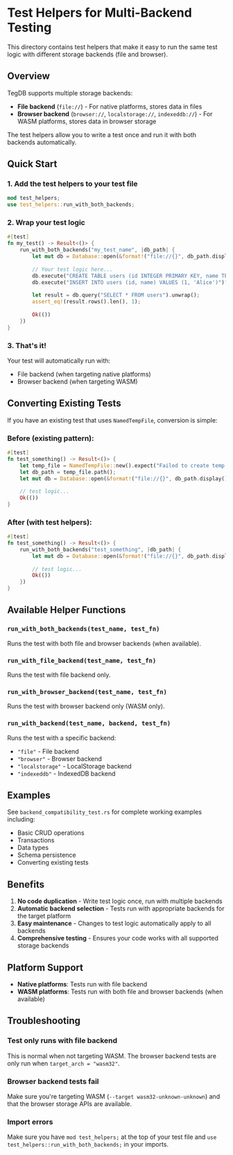 # Test Helpers for Multi-Backend Testing

This directory contains test helpers that make it easy to run the same test logic with different storage backends (file and browser).

## Overview

TegDB supports multiple storage backends:
- **File backend** (`file://`) - For native platforms, stores data in files
- **Browser backend** (`browser://`, `localstorage://`, `indexeddb://`) - For WASM platforms, stores data in browser storage

The test helpers allow you to write a test once and run it with both backends automatically.

## Quick Start

### 1. Add the test helpers to your test file

```rust
mod test_helpers;
use test_helpers::run_with_both_backends;
```

### 2. Wrap your test logic

```rust
#[test]
fn my_test() -> Result<()> {
    run_with_both_backends("my_test_name", |db_path| {
        let mut db = Database::open(&format!("file://{}", db_path.display()))?;
        
        // Your test logic here...
        db.execute("CREATE TABLE users (id INTEGER PRIMARY KEY, name TEXT)")?;
        db.execute("INSERT INTO users (id, name) VALUES (1, 'Alice')")?;
        
        let result = db.query("SELECT * FROM users").unwrap();
        assert_eq!(result.rows().len(), 1);
        
        Ok(())
    })
}
```

### 3. That's it!

Your test will automatically run with:
- File backend (when targeting native platforms)
- Browser backend (when targeting WASM)

## Converting Existing Tests

If you have an existing test that uses `NamedTempFile`, conversion is simple:

### Before (existing pattern):
```rust
#[test]
fn test_something() -> Result<()> {
    let temp_file = NamedTempFile::new().expect("Failed to create temp file");
    let db_path = temp_file.path();
    let mut db = Database::open(&format!("file://{}", db_path.display()))?;
    
    // test logic...
    Ok(())
}
```

### After (with test helpers):
```rust
#[test]
fn test_something() -> Result<()> {
    run_with_both_backends("test_something", |db_path| {
        let mut db = Database::open(&format!("file://{}", db_path.display()))?;
        
        // test logic...
        Ok(())
    })
}
```

## Available Helper Functions

### `run_with_both_backends(test_name, test_fn)`
Runs the test with both file and browser backends (when available).

### `run_with_file_backend(test_name, test_fn)`
Runs the test with file backend only.

### `run_with_browser_backend(test_name, test_fn)`
Runs the test with browser backend only (WASM only).

### `run_with_backend(test_name, backend, test_fn)`
Runs the test with a specific backend:
- `"file"` - File backend
- `"browser"` - Browser backend
- `"localstorage"` - LocalStorage backend
- `"indexeddb"` - IndexedDB backend

## Examples

See `backend_compatibility_test.rs` for complete working examples including:
- Basic CRUD operations
- Transactions
- Data types
- Schema persistence
- Converting existing tests

## Benefits

1. **No code duplication** - Write test logic once, run with multiple backends
2. **Automatic backend selection** - Tests run with appropriate backends for the target platform
3. **Easy maintenance** - Changes to test logic automatically apply to all backends
4. **Comprehensive testing** - Ensures your code works with all supported storage backends

## Platform Support

- **Native platforms**: Tests run with file backend
- **WASM platforms**: Tests run with both file and browser backends (when available)

## Troubleshooting

### Test only runs with file backend
This is normal when not targeting WASM. The browser backend tests are only run when `target_arch = "wasm32"`.

### Browser backend tests fail
Make sure you're targeting WASM (`--target wasm32-unknown-unknown`) and that the browser storage APIs are available.

### Import errors
Make sure you have `mod test_helpers;` at the top of your test file and `use test_helpers::run_with_both_backends;` in your imports. 